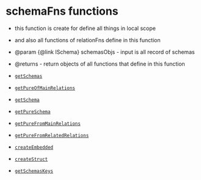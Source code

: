 # schemaFns functions

- this function is create for define all things in local scope
- and also all functions of relationFns define in this function
- @param {@link ISchema} schemasObjs - input is all record of schemas
- @returns - return objects of all functions that define in this function

- [`getSchemas`](./api/schemas/schemaFns/getSchemas_fn.md)
- [`getPureOfMainRelations`](./api/schemas/schemaFns/getPureOfMainRelations_fn.md)
- [`getSchema`](./getSchema_fn.md)
- [`getPureSchema`](./api/schemas/schemaFns/getPureSchema_fn.md)
- [`getPureFromMainRelations`](./api/schemas/schemaFns/getPureFromMainRelations_fn.md)
- [`getPureFromRelatedRelations`](./api/schemas/schemaFns/getPureFromRelatedRelations_fn.md)
- [`createEmbedded`](./api/schemas/schemaFns/createEmbedded_fn.md)
- [`createStruct`](./api/schemas/schemaFns/createStruct_fn.md)
- [`getSchemasKeys`](./api/schemas/schemaFns/_fn.md)

